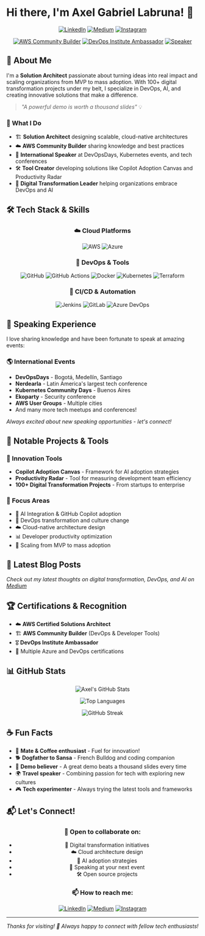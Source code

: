 # Hi there, I'm Axel Gabriel Labruna! 👋

<div align="center">
  
[![LinkedIn](https://img.shields.io/badge/-LinkedIn-0077B5?style=for-the-badge&logo=linkedin&logoColor=white)](https://linkedin.com/in/axellabruna)
[![Medium](https://img.shields.io/badge/-Medium-12100E?style=for-the-badge&logo=medium&logoColor=white)](https://medium.com/@axellabruna)
[![Instagram](https://img.shields.io/badge/-Instagram-E4405F?style=for-the-badge&logo=instagram&logoColor=white)](https://instagram.com/axellabruna)

[![AWS Community Builder](https://img.shields.io/badge/AWS-Community%20Builder-FF9900?style=flat-square&logo=amazon-aws&logoColor=white)](https://aws.amazon.com/developer/community/community-builders/)
[![DevOps Institute Ambassador](https://img.shields.io/badge/DevOps%20Institute-Ambassador-4CAF50?style=flat-square)](https://www.devopsinstitute.com/)
[![Speaker](https://img.shields.io/badge/Speaker-DevOpsDays%20%7C%20Kubernetes%20%7C%20AWS-blue?style=flat-square&logo=microphone&logoColor=white)](https://github.com/axellab)

</div>

## 🚀 About Me

I'm a **Solution Architect** passionate about turning ideas into real impact and scaling organizations from MVP to mass adoption. With 100+ digital transformation projects under my belt, I specialize in DevOps, AI, and creating innovative solutions that make a difference.

> *"A powerful demo is worth a thousand slides"* 💡

### 🎯 What I Do
- 🏗️ **Solution Architect** designing scalable, cloud-native architectures
- ☁️ **AWS Community Builder** sharing knowledge and best practices
- 🎤 **International Speaker** at DevOpsDays, Kubernetes events, and tech conferences
- 🛠️ **Tool Creator** developing solutions like Copilot Adoption Canvas and Productivity Radar
- 🔄 **Digital Transformation Leader** helping organizations embrace DevOps and AI

## 🛠️ Tech Stack & Skills

<div align="center">

### ☁️ Cloud Platforms
![AWS](https://img.shields.io/badge/AWS-232F3E?style=for-the-badge&logo=amazon-aws&logoColor=white)
![Azure](https://img.shields.io/badge/Microsoft%20Azure-0078D4?style=for-the-badge&logo=microsoft-azure&logoColor=white)

### 🔧 DevOps & Tools
![GitHub](https://img.shields.io/badge/GitHub-181717?style=for-the-badge&logo=github&logoColor=white)
![GitHub Actions](https://img.shields.io/badge/GitHub%20Actions-2088FF?style=for-the-badge&logo=github-actions&logoColor=white)
![Docker](https://img.shields.io/badge/Docker-2496ED?style=for-the-badge&logo=docker&logoColor=white)
![Kubernetes](https://img.shields.io/badge/Kubernetes-326CE5?style=for-the-badge&logo=kubernetes&logoColor=white)
![Terraform](https://img.shields.io/badge/Terraform-623CE4?style=for-the-badge&logo=terraform&logoColor=white)

### 🔄 CI/CD & Automation
![Jenkins](https://img.shields.io/badge/Jenkins-D24939?style=for-the-badge&logo=jenkins&logoColor=white)
![GitLab](https://img.shields.io/badge/GitLab-FC6D26?style=for-the-badge&logo=gitlab&logoColor=white)
![Azure DevOps](https://img.shields.io/badge/Azure%20DevOps-0078D7?style=for-the-badge&logo=azure-devops&logoColor=white)

</div>

## 🎤 Speaking Experience

I love sharing knowledge and have been fortunate to speak at amazing events:

### 🌎 International Events
- **DevOpsDays** - Bogotá, Medellín, Santiago
- **Nerdearla** - Latin America's largest tech conference
- **Kubernetes Community Days** - Buenos Aires
- **Ekoparty** - Security conference
- **AWS User Groups** - Multiple cities
- And many more tech meetups and conferences!

*Always excited about new speaking opportunities - let's connect!*

## 🚀 Notable Projects & Tools

### 🎨 Innovation Tools
- **Copilot Adoption Canvas** - Framework for AI adoption strategies
- **Productivity Radar** - Tool for measuring development team efficiency
- **100+ Digital Transformation Projects** - From startups to enterprise

### 🎯 Focus Areas
- 🤖 AI Integration & GitHub Copilot adoption
- 🔄 DevOps transformation and culture change
- ☁️ Cloud-native architecture design
- 📊 Developer productivity optimization
- 🚀 Scaling from MVP to mass adoption

## 📝 Latest Blog Posts

<!-- BLOG-POST-LIST:START -->
*Check out my latest thoughts on digital transformation, DevOps, and AI on [Medium](https://medium.com/@axellabruna)*
<!-- BLOG-POST-LIST:END -->

## 🏆 Certifications & Recognition

- ☁️ **AWS Certified Solutions Architect**
- 🏗️ **AWS Community Builder** (DevOps & Developer Tools)
- 🎖️ **DevOps Institute Ambassador**
- 📜 Multiple Azure and DevOps certifications

## 📊 GitHub Stats

<div align="center">

![Axel's GitHub Stats](https://github-readme-stats.vercel.app/api?username=axellab&show_icons=true&theme=radical&hide_border=true&count_private=true)

![Top Languages](https://github-readme-stats.vercel.app/api/top-langs/?username=axellab&layout=compact&theme=radical&hide_border=true)

![GitHub Streak](https://github-readme-streak-stats.herokuapp.com/?user=axellab&theme=radical&hide_border=true)

</div>

## ☕ Fun Facts

- 🧉 **Mate & Coffee enthusiast** - Fuel for innovation!
- 🐕 **Dogfather to Sansa** - French Bulldog and coding companion
- 🎯 **Demo believer** - A great demo beats a thousand slides every time
- 🌍 **Travel speaker** - Combining passion for tech with exploring new cultures
- 🎮 **Tech experimenter** - Always trying the latest tools and frameworks

## 📬 Let's Connect!

<div align="center">

### 💬 Open to collaborate on:
- 🚀 Digital transformation initiatives
- ☁️ Cloud architecture design
- 🤖 AI adoption strategies
- 🎤 Speaking at your next event
- 🛠️ Open source projects

### 📫 How to reach me:
[![LinkedIn](https://img.shields.io/badge/LinkedIn-Let's%20connect!-0077B5?style=for-the-badge&logo=linkedin)](https://linkedin.com/in/axellabruna)
[![Medium](https://img.shields.io/badge/Medium-Read%20my%20articles-12100E?style=for-the-badge&logo=medium)](https://medium.com/@axellabruna)
[![Instagram](https://img.shields.io/badge/Instagram-Follow%20my%20journey-E4405F?style=for-the-badge&logo=instagram)](https://instagram.com/axellabruna)

</div>

---

<div align="center">
  <i>Thanks for visiting! 🚀 Always happy to connect with fellow tech enthusiasts!</i>
</div>